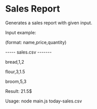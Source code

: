# Sales Report

Generates a sales report with given input.

Input example: 

(format: name,price,quantity)

----- sales.csv -------

bread,1,2

flour,3,1.5

broom,5,3

Result: 21.5$

Usage: node main.js today-sales.csv

